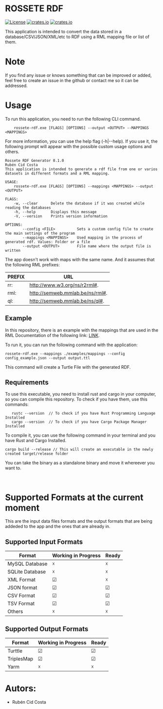 # ROSSETE RDF
[![License](http://img.shields.io/badge/license-mit-blue.svg?style=flat-square)](LICENSE)
[![crates.io](https://img.shields.io/crates/v/rossete-rdf.svg)](https://crates.io/crates/rossete-rdf)
[![crates.io](https://img.shields.io/crates/d/rossete-rdf.svg)](https://crates.io/crates/rossete-rdf)

This application is intended to convert the data stored in a database/CSV/JSON/XML/etc to RDF using a RML mapping file or list of them.
<br>
# Note
If you find any issue or knows something that can be improved or added, feel free to create an issue in the github or contact me so it can be addressed.

# Usage

To run this application, you need to run the following CLI command.
```
    rossete-rdf.exe [FLAGS] [OPTIONS] --output <OUTPUT> --MAPPINGS <MAPPINGS>
```

For more information, you can use the help flag (-h|--help). If you use it,
the following prompt will appear with the possible custom usage options and others.
```
Rossete RDF Generator 0.1.0
Rubén Cid Costa
This application is intended to generate a rdf file from one or varios datasets in different formats and a RML mapping.

USAGE:
    rossete-rdf.exe [FLAGS] [OPTIONS] --mappings <MAPPINGS> --output <OUTPUT>

FLAGS:
    -w, --clear      Delete the database if it was created while reading the databases
    -h, --help       Displays this message
    -V, --version    Prints version information

OPTIONS:
        --config <FILE>          Sets a custom config file to create the main settings of the program
        --mappings <MAPPINGS>    Used mapping in the process of generated rdf. Values: Folder or a file
        --output <OUTPUT>        File name where the output file is written
```

The app doesn't work with maps with the same name. And it assumes that the following RML prefixes:

| PREFIX     | URL                               |
|------------|-----------------------------------|
| rr:        | <http://www.w3.org/ns/r2rml#>.    |
| rml:       | <http://semweb.mmlab.be/ns/rml#>. |
| ql:        | <http://semweb.mmlab.be/ns/ql#>.  |


## Example

In this repository, there is an example with the mappings that are used in the RML Documentation of the following link: [LINK](https://rml.io/specs/rml/).

To run it, you can run the following command with the application:

```
rossete-rdf.exe --mappings ./examples/mappings --config config_example.json --output output.ttl
```

This command will create a Turtle File with the generated RDF.

## Requirements
To use this executable, you need to install rust and cargo in your computer, so you can compile this repository.
To check if you have them, use this commands:
```
   rustc --version  // To check if you have Rust Programming Language Installed
   cargo --version  // To check if you have Cargo Package Manager Installed
```

To compile it, you can use the following command in  your terminal and you have Rust and Cargo Installed. 

```
cargo build --release // This will create an executable in the newly created target/release folder
```
You can take the binary as a standalone binary and move it whereever you want to.

<br>

# Supported Formats at the current moment
This are the input data files formats and the  output formats that are being addeded to the app and the ones
that are already in.

## Supported Input Formats

| Format           | Working in Progress  | Ready     |
|------------------|----------------------|-----------|
| MySQL Database   |  &#x2613;            |  &#x2613; |    
| SQLite Database  |  &#x2613;            |  &#x2613; |    
| XML Format       |  &#x2611;            |  &#x2613; |
| JSON format      |  &#x2611;            |  &#x2611; |
| CSV Format       |  &#x2611;            |  &#x2611; |
| TSV Format       |  &#x2611;            |  &#x2611; |
| Others           |  &#x2613;            |  &#x2613; |

## Supported Output Formats

| Format           | Working in Progress  | Ready     |
|------------------|----------------------|-----------|
| Turttle          |  &#x2611;            |  &#x2611; |    
| TriplesMap       |  &#x2611;            |  &#x2611; |    
| Yarm             |  &#x2613;            |  &#x2613; |

# Autors:

- Rubén Cid Costa
